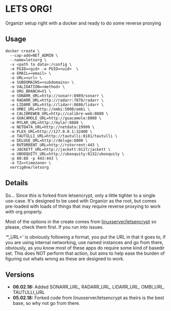 # LETS ORG!

Organizr setup right with a docker and ready to do some reverse proxying

## Usage

```
docker create \
  --cap-add=NET_ADMIN \
  --name=letsorg \
  -v <path to data>:/config \
  -e PGID=<gid> -e PUID=<uid>  \
  -e EMAIL=<email> \
  -e URL=<url> \
  -e SUBDOMAINS=<subdomains> \
  -e VALIDATION=<method> \
  -e ORG_BRANCH=V1 \
  -e SONARR_URL=http://sonarr:8989/sonarr \
  -e RADARR_URL=http://radarr:7878/radarr \
  -e LIDARR_URL=http://lidarr:8686/lidarr \
  -e OMBI_URL=http://ombi:5000/ombi \
  -e CALIBREWEB_URL=http://calibre-web:8080 \
  -e GUACAMOLE_URL=http://guacamole:8080 \
  -e MYLAR_URL=http://mylar:8888 \
  -e NETDATA_URL=http://netdata:19999 \
  -e PLEX_URL=http://127.0.0.1:32400 \
  -e TAUTULLI_URL=http://tautulli:8181/tautulli \
  -e DELUGE_URL=http://deluge:6000 \
  -e RUTORRENT_URL=http://rutorrent:443 \
  -e JACKETT_URL=http://jackett:9117/jackett \
  -e UBOOQUITY_URL=http://ubooquity:8132/ubooquity \
  -p 80:80 -p 443:443 \
  -e TZ=<timezone> \
  vertig0ne/letsorg
```
## Details

So... Since this is forked from letsencrypt, only a little tighter to a single use-case. It's designed to be used with Organizr as the root, but comes pre-loaded with loads of things that may require reverse proxying to work with org properly.

Most of the options in the create comes from [linuxserver/letsencrypt](https://github.com/linuxserver/docker-letsencrypt) so please, check them first. If you run into issues.

 '*_URL=' is obviously following a format, you put the URL in that it goes to, if you are using internal networking, use named instances and go from there, obviously, as you know most of these apps do require some kind of basedir set. This does NOT perform that action, but aims to help ease the burden of figuring out whats wrong as these are designed to work. 

## Versions

+ **06.02.18:** Added SONARR_URL, RADARR_URL, LIDARR_URL, OMBI_URL, TAUTULLI_URL
+ **05.02.18:** Forked code from linuxserver/letsencrypt as theirs is the best base, so why not go from there.
